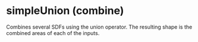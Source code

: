 # simpleUnion (combine)

Combines several SDFs using the union operator.
The resulting shape is the combined areas of each of the inputs.